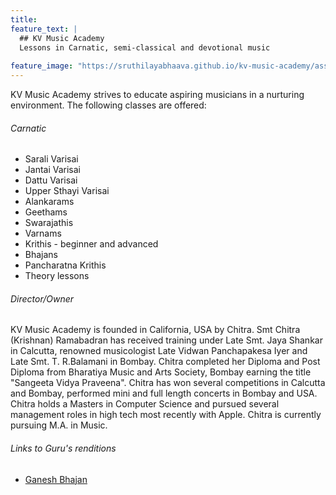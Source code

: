 ```yaml
---
title: 
feature_text: |
  ## KV Music Academy
  Lessons in Carnatic, semi-classical and devotional music
  
feature_image: "https://sruthilayabhaava.github.io/kv-music-academy/assets/Carnatic-trimuri.jpg"
---
```



KV Music Academy strives to educate aspiring musicians in a nurturing environment. The following classes are offered:

###### Carnatic 


- Sarali Varisai
- Jantai Varisai
- Dattu Varisai
- Upper Sthayi Varisai
- Alankarams
- Geethams
- Swarajathis
- Varnams
- Krithis - beginner and advanced
- Bhajans
- Pancharatna Krithis
- Theory lessons


######  Director/Owner

KV Music Academy is founded in California, USA by Chitra. Smt Chitra (Krishnan) Ramabadran has received training under Late Smt. Jaya Shankar in Calcutta, renowned musicologist Late Vidwan Panchapakesa Iyer and Late Smt. T. R.Balamani in Bombay. Chitra completed her Diploma and Post Diploma from Bharatiya Music and Arts Society, Bombay earning the title "Sangeeta Vidya Praveena". Chitra has won several competitions in Calcutta and Bombay, performed mini and full length concerts in Bombay and USA. Chitra holds a Masters in Computer Science and pursued several management roles in high tech most recently with Apple. Chitra is currently pursuing M.A. in Music. 

###### Links to Guru's renditions
- [Ganesh Bhajan](https://youtu.be/4G8PK2wepaA)

